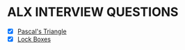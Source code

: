 ALX INTERVIEW QUESTIONS
======================

- [x] [Pascal's Triangle](https://github.com/AdekeyeAdeniyi/alx-interview/blob/main/0x00-pascal_triangle/0-pascal_triangle.py)
- [x] [Lock Boxes](https://github.com/AdekeyeAdeniyi/alx-interview/blob/main/0x01-lockboxes/0-lockboxes.py)
